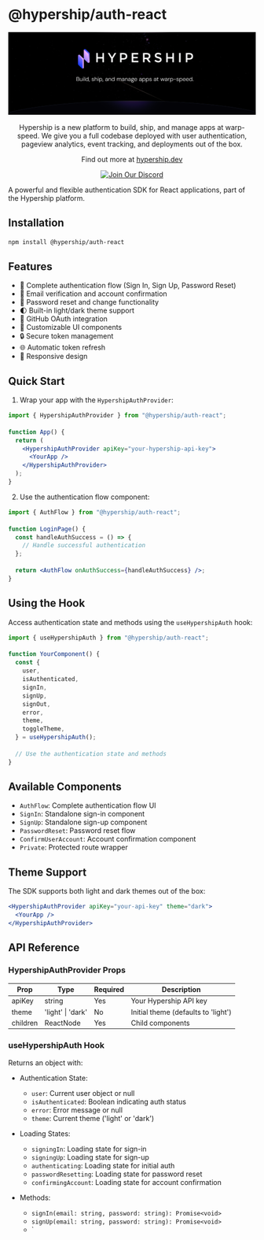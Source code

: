 # @hypership/auth-react

![GitHub Hero Banner](/public/assets/images/github-hero-banner.png)

<div align="center">
  <p>
    Hypership is a new platform to build, ship, and manage apps at warp-speed. We give you a full codebase deployed with user authentication, pageview analytics, event tracking, and deployments out of the box.
  </p>
  <p>
    Find out more at <a href="https://hypership.dev">hypership.dev</a>
  </p>

[![Join Our Discord](https://img.shields.io/badge/Join%20Our%20Discord-%237289DA.svg?style=for-the-badge&logo=discord&logoColor=white)](https://discord.gg/R2KHzFqGjN)

</div>

A powerful and flexible authentication SDK for React applications, part of the Hypership platform.

## Installation

```bash
npm install @hypership/auth-react
```

## Features

- 🔐 Complete authentication flow (Sign In, Sign Up, Password Reset)
- 📧 Email verification and account confirmation
- 🔄 Password reset and change functionality
- 🌓 Built-in light/dark theme support
- 🚀 GitHub OAuth integration
- 🎨 Customizable UI components
- 🔒 Secure token management
- 🌐 Automatic token refresh
- 📱 Responsive design

## Quick Start

1. Wrap your app with the `HypershipAuthProvider`:

```jsx
import { HypershipAuthProvider } from "@hypership/auth-react";

function App() {
  return (
    <HypershipAuthProvider apiKey="your-hypership-api-key">
      <YourApp />
    </HypershipAuthProvider>
  );
}
```

2. Use the authentication flow component:

```jsx
import { AuthFlow } from "@hypership/auth-react";

function LoginPage() {
  const handleAuthSuccess = () => {
    // Handle successful authentication
  };

  return <AuthFlow onAuthSuccess={handleAuthSuccess} />;
}
```

## Using the Hook

Access authentication state and methods using the `useHypershipAuth` hook:

```jsx
import { useHypershipAuth } from "@hypership/auth-react";

function YourComponent() {
  const {
    user,
    isAuthenticated,
    signIn,
    signUp,
    signOut,
    error,
    theme,
    toggleTheme,
  } = useHypershipAuth();

  // Use the authentication state and methods
}
```

## Available Components

- `AuthFlow`: Complete authentication flow UI
- `SignIn`: Standalone sign-in component
- `SignUp`: Standalone sign-up component
- `PasswordReset`: Password reset flow
- `ConfirmUserAccount`: Account confirmation component
- `Private`: Protected route wrapper

## Theme Support

The SDK supports both light and dark themes out of the box:

```jsx
<HypershipAuthProvider apiKey="your-api-key" theme="dark">
  <YourApp />
</HypershipAuthProvider>
```

## API Reference

### HypershipAuthProvider Props

| Prop     | Type              | Required | Description                         |
| -------- | ----------------- | -------- | ----------------------------------- |
| apiKey   | string            | Yes      | Your Hypership API key              |
| theme    | 'light' \| 'dark' | No       | Initial theme (defaults to 'light') |
| children | ReactNode         | Yes      | Child components                    |

### useHypershipAuth Hook

Returns an object with:

- Authentication State:

  - `user`: Current user object or null
  - `isAuthenticated`: Boolean indicating auth status
  - `error`: Error message or null
  - `theme`: Current theme ('light' or 'dark')

- Loading States:

  - `signingIn`: Loading state for sign-in
  - `signingUp`: Loading state for sign-up
  - `authenticating`: Loading state for initial auth
  - `passwordResetting`: Loading state for password reset
  - `confirmingAccount`: Loading state for account confirmation

- Methods:
  - `signIn(email: string, password: string): Promise<void>`
  - `signUp(email: string, password: string): Promise<void>`
  - `
